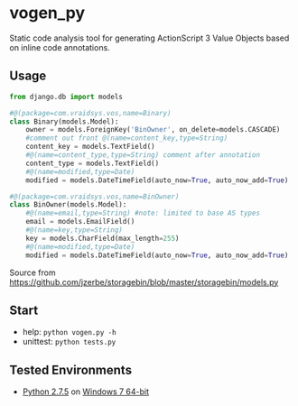 vogen_py
============

Static code analysis tool for generating
ActionScript 3 Value Objects based on inline code annotations.

Usage
------------
```python
from django.db import models

#@(package=com.vraidsys.vos,name=Binary)
class Binary(models.Model):
    owner = models.ForeignKey('BinOwner', on_delete=models.CASCADE)
    #comment out front @(name=content_key,type=String)
    content_key = models.TextField()
    #@(name=content_type,type=String) comment after annotation
    content_type = models.TextField()
    #@(name=modified,type=Date)
    modified = models.DateTimeField(auto_now=True, auto_now_add=True)

#@(package=com.vraidsys.vos,name=BinOwner)
class BinOwner(models.Model):
    #@(name=email,type=String) #note: limited to base AS types
    email = models.EmailField()
    #@(name=key,type=String)
    key = models.CharField(max_length=255)
    #@(name=modified,type=Date)
    modified = models.DateTimeField(auto_now=True, auto_now_add=True)
```
Source from https://github.com/jzerbe/storagebin/blob/master/storagebin/models.py

Start
------------
- help: `python vogen.py -h`
- unittest: `python tests.py`

Tested Environments
------------
- [Python 2.7.5](http://www.python.org/download/releases/2.7.5/)
on [Windows 7 64-bit](http://www.python.org/ftp/python/2.7.5/python-2.7.5.amd64.msi)
